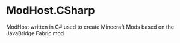 # ModHost.CSharp
ModHost written in C# used to create Minecraft Mods based on the JavaBridge Fabric mod
